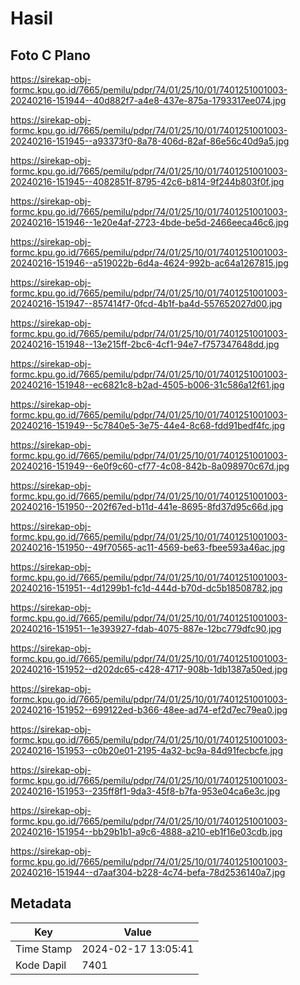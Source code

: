 # Hasil

## Foto C Plano

https://sirekap-obj-formc.kpu.go.id/7665/pemilu/pdpr/74/01/25/10/01/7401251001003-20240216-151944--40d882f7-a4e8-437e-875a-1793317ee074.jpg

https://sirekap-obj-formc.kpu.go.id/7665/pemilu/pdpr/74/01/25/10/01/7401251001003-20240216-151945--a93373f0-8a78-406d-82af-86e56c40d9a5.jpg

https://sirekap-obj-formc.kpu.go.id/7665/pemilu/pdpr/74/01/25/10/01/7401251001003-20240216-151945--4082851f-8795-42c6-b814-9f244b803f0f.jpg

https://sirekap-obj-formc.kpu.go.id/7665/pemilu/pdpr/74/01/25/10/01/7401251001003-20240216-151946--1e20e4af-2723-4bde-be5d-2466eeca46c6.jpg

https://sirekap-obj-formc.kpu.go.id/7665/pemilu/pdpr/74/01/25/10/01/7401251001003-20240216-151946--a519022b-6d4a-4624-992b-ac64a1267815.jpg

https://sirekap-obj-formc.kpu.go.id/7665/pemilu/pdpr/74/01/25/10/01/7401251001003-20240216-151947--857414f7-0fcd-4b1f-ba4d-557652027d00.jpg

https://sirekap-obj-formc.kpu.go.id/7665/pemilu/pdpr/74/01/25/10/01/7401251001003-20240216-151948--13e215ff-2bc6-4cf1-94e7-f757347648dd.jpg

https://sirekap-obj-formc.kpu.go.id/7665/pemilu/pdpr/74/01/25/10/01/7401251001003-20240216-151948--ec6821c8-b2ad-4505-b006-31c586a12f61.jpg

https://sirekap-obj-formc.kpu.go.id/7665/pemilu/pdpr/74/01/25/10/01/7401251001003-20240216-151949--5c7840e5-3e75-44e4-8c68-fdd91bedf4fc.jpg

https://sirekap-obj-formc.kpu.go.id/7665/pemilu/pdpr/74/01/25/10/01/7401251001003-20240216-151949--6e0f9c60-cf77-4c08-842b-8a098970c67d.jpg

https://sirekap-obj-formc.kpu.go.id/7665/pemilu/pdpr/74/01/25/10/01/7401251001003-20240216-151950--202f67ed-b11d-441e-8695-8fd37d95c66d.jpg

https://sirekap-obj-formc.kpu.go.id/7665/pemilu/pdpr/74/01/25/10/01/7401251001003-20240216-151950--49f70565-ac11-4569-be63-fbee593a46ac.jpg

https://sirekap-obj-formc.kpu.go.id/7665/pemilu/pdpr/74/01/25/10/01/7401251001003-20240216-151951--4d1299b1-fc1d-444d-b70d-dc5b18508782.jpg

https://sirekap-obj-formc.kpu.go.id/7665/pemilu/pdpr/74/01/25/10/01/7401251001003-20240216-151951--1e393927-fdab-4075-887e-12bc779dfc90.jpg

https://sirekap-obj-formc.kpu.go.id/7665/pemilu/pdpr/74/01/25/10/01/7401251001003-20240216-151952--d202dc65-c428-4717-908b-1db1387a50ed.jpg

https://sirekap-obj-formc.kpu.go.id/7665/pemilu/pdpr/74/01/25/10/01/7401251001003-20240216-151952--699122ed-b366-48ee-ad74-ef2d7ec79ea0.jpg

https://sirekap-obj-formc.kpu.go.id/7665/pemilu/pdpr/74/01/25/10/01/7401251001003-20240216-151953--c0b20e01-2195-4a32-bc9a-84d91fecbcfe.jpg

https://sirekap-obj-formc.kpu.go.id/7665/pemilu/pdpr/74/01/25/10/01/7401251001003-20240216-151953--235ff8f1-9da3-45f8-b7fa-953e04ca6e3c.jpg

https://sirekap-obj-formc.kpu.go.id/7665/pemilu/pdpr/74/01/25/10/01/7401251001003-20240216-151954--bb29b1b1-a9c6-4888-a210-eb1f16e03cdb.jpg

https://sirekap-obj-formc.kpu.go.id/7665/pemilu/pdpr/74/01/25/10/01/7401251001003-20240216-151944--d7aaf304-b228-4c74-befa-78d2536140a7.jpg


## Metadata

| Key        | Value               |
| ---------- | ------------------- |
| Time Stamp | 2024-02-17 13:05:41 |
| Kode Dapil | 7401                |



